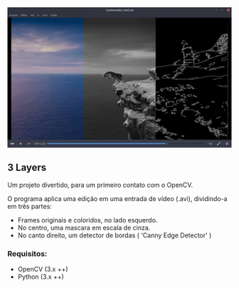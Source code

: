 <img src="demo.jpg">



## 3 Layers

Um projeto divertido, para um primeiro contato com o OpenCV.

O programa aplica uma  edição em uma entrada de vídeo (.avi), dividindo-a em três partes:

- Frames originais e coloridos, no lado esquerdo.
- No centro, uma mascara em escala de cinza.
- No canto direito, um detector de bordas ( 'Canny Edge Detector' )


### Requisitos:

- OpenCV (3.x ++)
- Python (3.x ++)
